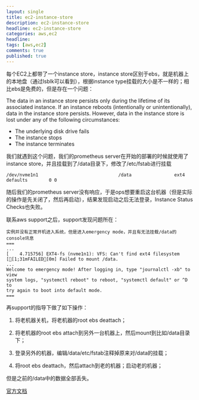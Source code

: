 ```yaml
---
layout: single
title: ec2-instance-store
description: ec2-instance-store
headline: ec2-instance-store
categories: aws,ec2
headline:
tags: [aws,ec2]
comments: true
published: true
---
```



每个EC2上都带了一个instance store，instance store区别于ebs，就是机器上的本地盘（通过lsblk可以看到），根据instance type挂载的大小是不一样的；相比ebs是免费的，但是存在一个问题：

The data in an instance store persists only during the lifetime of its associated instance. If an instance reboots (intentionally or unintentionally), data in the instance store persists. However, data in the instance store is lost under any of the following circumstances:

- The underlying disk drive fails
- The instance stops
- The instance terminates

我们就遇到这个问题，我们的prometheus server在开始的部署的时候就使用了instance store，并且挂载到了/data目录下，修改了/etc/fstab进行挂载

```
/dev/nvme1n1                              /data                ext4    defaults        0 0
```

随后我们的prometheus server没有响应，于是ops想要重启这台机器（但是实际的操作是先关闭了，然后再启动），结果发现启动之后无法登录，Instance Status Checks也失败。

联系aws support之后，support发现问题所在：

```
实例并没有正常开机进入系统，但是进入emergency mode，并且有无法挂载/data的console讯息
===
...
[    4.715756] EXT4-fs (nvme1n1): VFS: Can't find ext4 filesystem
[[1;31mFAILED[0m] Failed to mount /data.
...
Welcome to emergency mode! After logging in, type "journalctl -xb" to view
system logs, "systemctl reboot" to reboot, "systemctl default" or ^D to
try again to boot into default mode.
===
```

再support的指导下做了如下操作：

1. 将老机器关机，将老机器的root ebs deattach；

2. 将老机器的root ebs attach到另外一台机器上，然后mount到比如/data目录下；

3. 登录另外的机器，编辑/data/etc/fstab注释掉原来对/data的挂载；
4. 将root ebs deattach，然后attach到老的机器；启动老的机器；

但是之前的/data中的数据全部丢失。



[官方文档](https://docs.aws.amazon.com/AWSEC2/latest/UserGuide/InstanceStorage.html)

